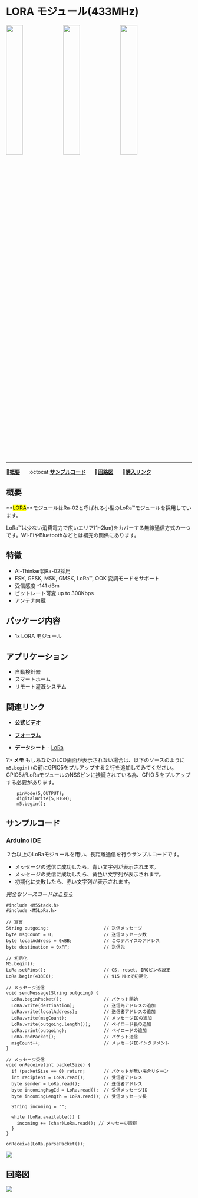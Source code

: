 # LORA モジュール(433MHz)

<img src="assets/img/product_pics/module/module_lora_01.png" width="30%" height="30%"> <img src="assets/img/product_pics/module/module_lora_02.png" width="30%" height="30%"> <img src="assets/img/product_pics/module/module_lora_03.png" width="30%" height="30%">

***

:memo:**[概要](#概要)**&nbsp;&nbsp;&nbsp;&nbsp;&nbsp;&nbsp;:octocat:**[サンプルコード](#サンプルコード)**&nbsp;&nbsp;&nbsp;&nbsp;&nbsp;&nbsp;:electric_plug:**[回路図](#回路図)**&nbsp;&nbsp;&nbsp;&nbsp;&nbsp;&nbsp;🛒**[購入リンク](https://www.aliexpress.com/store/product/M5Stack-Official-Stock-Offer-LoRa-Module-for-ESP32-DIY-Development-Kit-Wireless-433MHz-Built-in-Antenna/3226069_32839736315.html?spm=2114.12010615.8148356.22.25e96be7xE1y22.html)**

## 概要

**<mark>LORA</mark>**モジュールはRa-02と呼ばれる小型のLoRa™モジュールを採用しています。

LoRa™は少ない消費電力で広いエリア(1~2km)をカバーする無線通信方式の一つです。Wi-FiやBluetoothなどとは補完の関係にあります。

## 特徴

- Ai-Thinker製Ra-02採用
- FSK, GFSK, MSK, GMSK, LoRa™, OOK 変調モードをサポート
- 受信感度 -141 dBm
- ビットレート可変 up to 300Kbps
- アンテナ内蔵

## パッケージ内容

- 1x LORA モジュール

## アプリケーション

- 自動検針器
- スマートホーム
- リモート灌漑システム

## 関連リンク

- **[公式ビデオ](https://www.youtube.com/channel/UCozgFVglWYQXbvTmGyS739w)**

- **[フォーラム](http://forum.m5stack.com/)**

- **データシート** - [LoRa](http://wiki.ai-thinker.com/lora)

?> **メモ** もしあなたのLCD画面が表示されない場合は、以下のソースのように``m5.begin()``の前にGPIO5をプルアップする２行を追加してみてください。GPIO5がLoRaモジュールのNSSピンに接続されている為、GPIO５をプルアップする必要があります。

```arduino
    pinMode(5,OUTPUT);
    digitalWrite(5,HIGH);
    m5.begin();
```
## サンプルコード

### Arduino IDE

２台以上のLoRaモジュールを用い、長距離通信を行うサンプルコードです。
- メッセージの送信に成功したら、青い文字列が表示されます。
- メッセージの受信に成功したら、黄色い文字列が表示されます。
- 初期化に失敗したら、赤い文字列が表示されます。

*完全なソースコードは[こちら](https://github.com/m5stack/M5-ProductExampleCodes/tree/master/Module/LORA/Arduino)*

```arduino
#include <M5Stack.h>
#include <M5LoRa.h>

// 宣言
String outgoing;                     // 送信メッセージ
byte msgCount = 0;                   // 送信メッセージ数
byte localAddress = 0xBB;            // このデバイスのアドレス
byte destination = 0xFF;             // 送信先

// 初期化
M5.begin();
LoRa.setPins();                      // CS, reset, IRQピンの設定
LoRa.begin(433E6);                   // 915 MHzで初期化

// メッセージ送信
void sendMessage(String outgoing) {
  LoRa.beginPacket();                // パケット開始
  LoRa.write(destination);           // 送信先アドレスの追加
  LoRa.write(localAddress);          // 送信者アドレスの追加
  LoRa.write(msgCount);              // メッセージIDの追加
  LoRa.write(outgoing.length());     // ペイロード長の追加
  LoRa.print(outgoing);              // ペイロードの追加
  LoRa.endPacket();                  // パケット送信
  msgCount++;                        // メッセージIDインクリメント
}

// メッセージ受信
void onReceive(int packetSize) {
  if (packetSize == 0) return;       // パケットが無い場合リターン
  int recipient = LoRa.read();       // 受信者アドレス
  byte sender = LoRa.read();         // 送信者アドレス
  byte incomingMsgId = LoRa.read();  // 受信メッセージID
  byte incomingLength = LoRa.read(); // 受信メッセージ長

  String incoming = "";

  while (LoRa.available()) {
    incoming += (char)LoRa.read(); // メッセージ取得
  }
}

onReceive(LoRa.parsePacket());
```

<img src="assets/img/product_pics/module/module_example/LORA/example_module_lora_02.png">

## 回路図

<img src="assets/img/product_pics/module/lora_sch.png">
